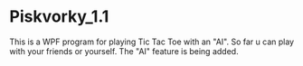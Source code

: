 # Piskvorky_1.1

This is a WPF program for playing Tic Tac Toe with an "AI".
So far u can play with your friends or yourself.
The "AI" feature is being added.

